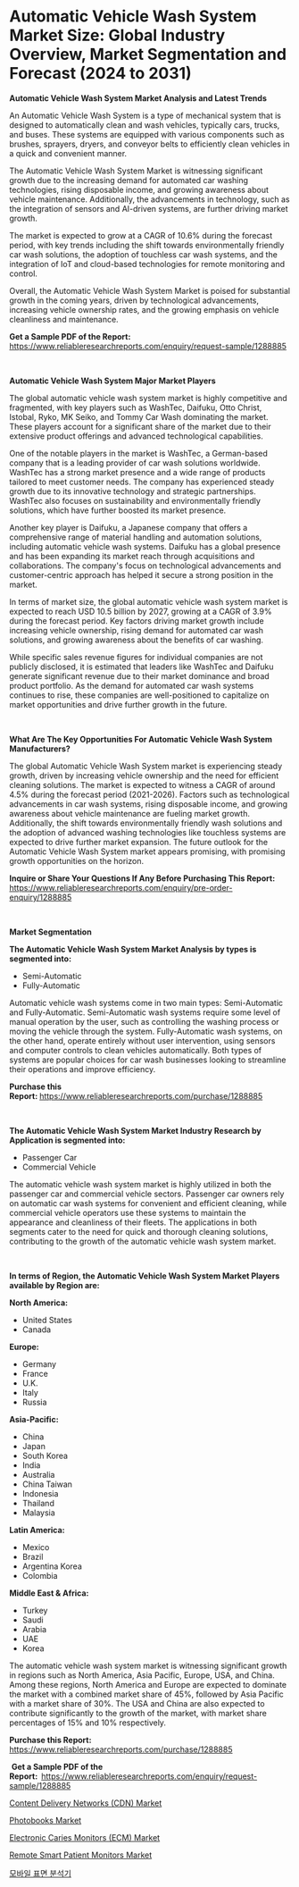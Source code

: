 <p><h1>Automatic Vehicle Wash System Market Size: Global Industry Overview, Market Segmentation and Forecast (2024 to 2031)</h1></p><p><strong>Automatic Vehicle Wash System Market Analysis and Latest Trends</strong></p>
<p><p>An Automatic Vehicle Wash System is a type of mechanical system that is designed to automatically clean and wash vehicles, typically cars, trucks, and buses. These systems are equipped with various components such as brushes, sprayers, dryers, and conveyor belts to efficiently clean vehicles in a quick and convenient manner.</p><p>The Automatic Vehicle Wash System Market is witnessing significant growth due to the increasing demand for automated car washing technologies, rising disposable income, and growing awareness about vehicle maintenance. Additionally, the advancements in technology, such as the integration of sensors and AI-driven systems, are further driving market growth.</p><p>The market is expected to grow at a CAGR of 10.6% during the forecast period, with key trends including the shift towards environmentally friendly car wash solutions, the adoption of touchless car wash systems, and the integration of IoT and cloud-based technologies for remote monitoring and control.</p><p>Overall, the Automatic Vehicle Wash System Market is poised for substantial growth in the coming years, driven by technological advancements, increasing vehicle ownership rates, and the growing emphasis on vehicle cleanliness and maintenance.</p></p>
<p><strong>Get a Sample PDF of the Report:&nbsp;</strong> <a href="https://www.reliableresearchreports.com/enquiry/request-sample/1288885">https://www.reliableresearchreports.com/enquiry/request-sample/1288885</a></p>
<p>&nbsp;</p>
<p><strong>Automatic Vehicle Wash System Major Market Players</strong></p>
<p><p>The global automatic vehicle wash system market is highly competitive and fragmented, with key players such as WashTec, Daifuku, Otto Christ, Istobal, Ryko, MK Seiko, and Tommy Car Wash dominating the market. These players account for a significant share of the market due to their extensive product offerings and advanced technological capabilities.</p><p>One of the notable players in the market is WashTec, a German-based company that is a leading provider of car wash solutions worldwide. WashTec has a strong market presence and a wide range of products tailored to meet customer needs. The company has experienced steady growth due to its innovative technology and strategic partnerships. WashTec also focuses on sustainability and environmentally friendly solutions, which have further boosted its market presence.</p><p>Another key player is Daifuku, a Japanese company that offers a comprehensive range of material handling and automation solutions, including automatic vehicle wash systems. Daifuku has a global presence and has been expanding its market reach through acquisitions and collaborations. The company's focus on technological advancements and customer-centric approach has helped it secure a strong position in the market.</p><p>In terms of market size, the global automatic vehicle wash system market is expected to reach USD 10.5 billion by 2027, growing at a CAGR of 3.9% during the forecast period. Key factors driving market growth include increasing vehicle ownership, rising demand for automated car wash solutions, and growing awareness about the benefits of car washing.</p><p>While specific sales revenue figures for individual companies are not publicly disclosed, it is estimated that leaders like WashTec and Daifuku generate significant revenue due to their market dominance and broad product portfolio. As the demand for automated car wash systems continues to rise, these companies are well-positioned to capitalize on market opportunities and drive further growth in the future.</p></p>
<p>&nbsp;</p>
<p><strong>What Are The Key Opportunities For Automatic Vehicle Wash System Manufacturers?</strong></p>
<p><p>The global Automatic Vehicle Wash System market is experiencing steady growth, driven by increasing vehicle ownership and the need for efficient cleaning solutions. The market is expected to witness a CAGR of around 4.5% during the forecast period (2021-2026). Factors such as technological advancements in car wash systems, rising disposable income, and growing awareness about vehicle maintenance are fueling market growth. Additionally, the shift towards environmentally friendly wash solutions and the adoption of advanced washing technologies like touchless systems are expected to drive further market expansion. The future outlook for the Automatic Vehicle Wash System market appears promising, with promising growth opportunities on the horizon.</p></p>
<p><strong>Inquire or Share Your Questions If Any Before Purchasing This Report:</strong> <a href="https://www.reliableresearchreports.com/enquiry/pre-order-enquiry/1288885">https://www.reliableresearchreports.com/enquiry/pre-order-enquiry/1288885</a></p>
<p>&nbsp;</p>
<p><strong>Market Segmentation</strong></p>
<p><strong>The Automatic Vehicle Wash System Market Analysis by types is segmented into:</strong></p>
<p><ul><li>Semi-Automatic</li><li>Fully-Automatic</li></ul></p>
<p><p>Automatic vehicle wash systems come in two main types: Semi-Automatic and Fully-Automatic. Semi-Automatic wash systems require some level of manual operation by the user, such as controlling the washing process or moving the vehicle through the system. Fully-Automatic wash systems, on the other hand, operate entirely without user intervention, using sensors and computer controls to clean vehicles automatically. Both types of systems are popular choices for car wash businesses looking to streamline their operations and improve efficiency.</p></p>
<p><strong>Purchase this Report:&nbsp;</strong><a href="https://www.reliableresearchreports.com/purchase/1288885">https://www.reliableresearchreports.com/purchase/1288885</a></p>
<p>&nbsp;</p>
<p><strong>The Automatic Vehicle Wash System Market Industry Research by Application is segmented into:</strong></p>
<p><ul><li>Passenger Car</li><li>Commercial Vehicle</li></ul></p>
<p><p>The automatic vehicle wash system market is highly utilized in both the passenger car and commercial vehicle sectors. Passenger car owners rely on automatic car wash systems for convenient and efficient cleaning, while commercial vehicle operators use these systems to maintain the appearance and cleanliness of their fleets. The applications in both segments cater to the need for quick and thorough cleaning solutions, contributing to the growth of the automatic vehicle wash system market.</p></p>
<p>&nbsp;</p>
<p><strong>In terms of Region, the Automatic Vehicle Wash System Market Players available by Region are:</strong></p>
<p>
    <p> <strong> North America: </strong>
        <ul>
            <li>United States</li>
            <li>Canada</li>
        </ul>
        </p> 
    <p> <strong> Europe: </strong>
        <ul>
            <li>Germany</li>
            <li>France</li>
            <li>U.K.</li>
            <li>Italy</li>
            <li>Russia</li>
        </ul>
        </p> 
    <p> <strong> Asia-Pacific: </strong>
        <ul>
            <li>China</li>
            <li>Japan</li>
            <li>South Korea</li>
            <li>India</li>
            <li>Australia</li>
            <li>China Taiwan</li>
            <li>Indonesia</li>
            <li>Thailand</li>
            <li>Malaysia</li>
        </ul>
        </p> 
    <p> <strong> Latin America: </strong>
        <ul>
            <li>Mexico</li>
            <li>Brazil</li>
            <li>Argentina Korea</li>
            <li>Colombia</li>
        </ul>
        </p> 
    <p> <strong> Middle East & Africa: </strong>
        <ul>
            <li>Turkey</li>
            <li>Saudi</li>
            <li>Arabia</li>
            <li>UAE</li>
            <li>Korea</li>
        </ul>
    </p>
    </p>
<p><p>The automatic vehicle wash system market is witnessing significant growth in regions such as North America, Asia Pacific, Europe, USA, and China. Among these regions, North America and Europe are expected to dominate the market with a combined market share of 45%, followed by Asia Pacific with a market share of 30%. The USA and China are also expected to contribute significantly to the growth of the market, with market share percentages of 15% and 10% respectively.</p></p>
<p><strong>Purchase this Report: </strong><a href="https://www.reliableresearchreports.com/purchase/1288885">https://www.reliableresearchreports.com/purchase/1288885</a></p>
<p>&nbsp;<strong>Get a Sample PDF of the Report:&nbsp;&nbsp;</strong><a href="https://www.reliableresearchreports.com/enquiry/request-sample/1288885">https://www.reliableresearchreports.com/enquiry/request-sample/1288885</a></p>
<p><strong></strong></p>
<p><p><a href="https://zircon-bluebell-299.notion.site/Content-Delivery-Networks-CDN-Market-Size-Share-Trends-Analysis-Report-By-Material-By-Type-By-8ad288138ef84e0ab14f33eef82f2b09">Content Delivery Networks (CDN) Market</a></p><p><a href="https://view.publitas.com/reportprime-1/photobooks-market-size-share-trends-analysis-report-by-material-by-type-by-end-user-by-region-and-segment-forecasts-2024-2031/">Photobooks Market</a></p><p><a href="https://github.com/lataunyatinikmelvin59ilbd0dv/Market-Research-Report-List-1/blob/main/electronic-caries-monitors-ecm-market.md">Electronic Caries Monitors (ECM) Market</a></p><p><a href="https://github.com/pgtimber/Market-Research-Report-List-1/blob/main/remote-smart-patient-monitors-market.md">Remote Smart Patient Monitors Market</a></p><p><a href="https://medium.com/@pwbbmsbwwv85/%EB%AA%A8%EB%B0%94%EC%9D%BC-%ED%91%9C%EB%A9%B4-%EB%B6%84%EC%84%9D%EA%B8%B0-%EC%8B%9C%EC%9E%A5%EC%9D%80-%EC%8B%9C%EC%9E%A5-%EC%A0%90%EC%9C%A0%EC%9C%A8-%EA%B7%9C%EB%AA%A8-%EB%B0%8F-2031%EB%85%84%EA%B9%8C%EC%A7%80%EC%9D%98-%EC%98%88%EC%B8%A1%EB%90%9C-%EC%98%88%EC%B8%A1%EC%97%90-%EC%B4%88%EC%A0%90%EC%9D%84-%EB%A7%9E%EC%B6%A5%EB%8B%88%EB%8B%A4-2f7dd11befef">모바일 표면 분석기</a></p></p>